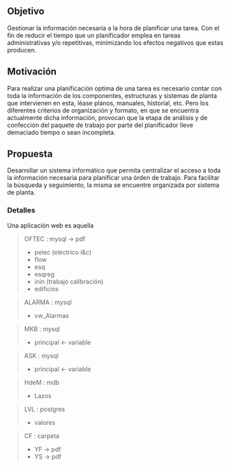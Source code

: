 ## Objetivo
Gestionar la información necesaria a la hora de planificar una tarea. Con el fin de reducir el tiempo que un planificador emplea en tareas administrativas y/o repetitivas, minimizando los efectos negativos que estas producen.
## Motivación
Para realizar una planificación optima de una tarea es necesario contar con toda la información de los componentes, estructuras y sistemas de planta que intervienen en esta, léase planos, manuales, historial, etc. 
Pero los diferentes criterios de organización y formato, en que se encuentra actualmente dicha información, provocan que la etapa de análisis y de confección del paquete de trabajo por parte del planificador lleve demaciado tiempo o sean incompleta.
## Propuesta
Desarrollar un sistema informático que permita centralizar el acceso a toda la información necesaria para planificar una órden de trabajo. Para facilitar la búsqueda y seguimiento, la misma se encuentre organizada por sistema de planta.
### Detalles
Una aplicación web es aquella 

> OFTEC : mysql -> pdf
> * pelec (eléctrico i&c)
> * flow
> * esq
> * esqreg
> * inin (trabajo calibración)
> * edificios

> ALARMA : mysql
> * vw_Alarmas

> MKB : mysql
> * principal <- variable

> ASK : mysql
> * principal <- variable

> HdeM : mdb
> * Lazos

> LVL : postgres
> * valores

> CF : carpeta
> * YF -> pdf
> * YS -> pdf
